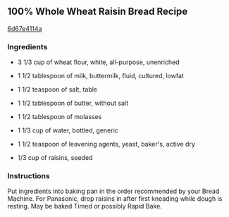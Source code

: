 ## 100% Whole Wheat Raisin Bread Recipe

[6d67e4114a](http://cookeatshare.com/recipes/100-whole-wheat-raisin-bread-61277)

### Ingredients

 - 3 1/3 cup of wheat flour, white, all-purpose, unenriched

 - 1 1/2 tablespoon of milk, buttermilk, fluid, cultured, lowfat

 - 1 1/2 teaspoon of salt, table

 - 1 1/2 tablespoon of butter, without salt

 - 1 1/2 tablespoon of molasses

 - 1 1/3 cup of water, bottled, generic

 - 1 1/2 teaspoon of leavening agents, yeast, baker's, active dry

 - 1/3 cup of raisins, seeded

### Instructions

Put ingredients into baking pan in the order recommended by your Bread Machine. For Panasonic, drop raisins in after first kneading while dough is resting. May be baked Timed or possibly Rapid Bake.